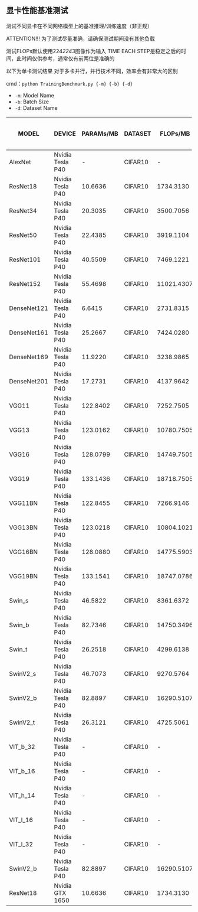 ## 显卡性能基准测试

测试不同显卡在不同网络模型上的基准推理/训练速度（非正规）

ATTENTION!!! 为了测试尽量准确，请确保测试期间没有其他负载

测试FLOPs默认使用224*224*3图像作为输入
TIME EACH STEP是稳定之后的时间，此时间仅供参考，通常仅有前两位是准确的

以下为单卡测试结果
对于多卡并行，并行技术不同，效率会有非常大的区别

cmd：```python TrainingBenchmark.py {-m} {-b} {-d}```
* ```-m```: Model Name
* ```-b```: Batch Size
* ```-d```: Dataset Name

| MODEL       | DEVICE           | PARAMs/MB | DATASET | FLOPs/MB   | BATCH_SIZE | TIME EACH STEP / s | TIME EACH EPOCH / s |
|-------------|------------------|-----------|---------|------------|------------|--------------------|---------------------|
| AlexNet     | Nvidia Tesla P40 | -         | CIFAR10 | -          | -          | -                  | -                   |
| ResNet18    | Nvidia Tesla P40 | 10.6636   | CIFAR10 | 1734.3130  | 64         | 0.0191             | 24.8226             |
| ResNet34    | Nvidia Tesla P40 | 20.3035   | CIFAR10 | 3500.7056  | 64         | 0.0318             | 35.5037             |
| ResNet50    | Nvidia Tesla P40 | 22.4385   | CIFAR10 | 3919.1104  | 64         | 0.0447             | 45.8988             |
| ResNet101   | Nvidia Tesla P40 | 40.5509   | CIFAR10 | 7469.1221  | 64         | 0.0899             | 82.5451             |
| ResNet152   | Nvidia Tesla P40 | 55.4698   | CIFAR10 | 11021.4307 | 64         | 0.1298             | 115.3972            |
| DenseNet121 | Nvidia Tesla P40 | 6.6415    | CIFAR10 | 2731.8315  | 64         | 0.0975             | 88.6472             |
| DenseNet161 | Nvidia Tesla P40 | 25.2667   | CIFAR10 | 7424.0280  | 64         | 0.1343             | 119.2757            |
| DenseNet169 | Nvidia Tesla P40 | 11.9220   | CIFAR10 | 3238.9865  | 64         | 0.1402             | 123.6701            |
| DenseNet201 | Nvidia Tesla P40 | 17.2731   | CIFAR10 | 4137.9642  | 64         | 0.1718             | 149.2157            |
| VGG11       | Nvidia Tesla P40 | 122.8402  | CIFAR10 | 7252.7505  | 64         | 0.0441             | 45.1731             |
| VGG13       | Nvidia Tesla P40 | 123.0162  | CIFAR10 | 10780.7505 | 64         | 0.0495             | 49.6735             |
| VGG16       | Nvidia Tesla P40 | 128.0799  | CIFAR10 | 14749.7505 | 64         | 0.0549             | 54.0986             |
| VGG19       | Nvidia Tesla P40 | 133.1436  | CIFAR10 | 18718.7505 | 64         | 0.0600             | 58.5536             |
| VGG11BN     | Nvidia Tesla P40 | 122.8455  | CIFAR10 | 7266.9146  | 64         | 0.0454             | 45.8868             |
| VGG13BN     | Nvidia Tesla P40 | 123.0218  | CIFAR10 | 10804.1021 | 64         | 0.0518             | 51.6268             |
| VGG16BN     | Nvidia Tesla P40 | 128.0880  | CIFAR10 | 14775.5903 | 64         | 0.0570             | 55.9433             |
| VGG19BN     | Nvidia Tesla P40 | 133.1541  | CIFAR10 | 18747.0786 | 64         | 0.0630             | 60.8881             |
| Swin_s      | Nvidia Tesla P40 | 46.5822   | CIFAR10 | 8361.6372  | 64         | 0.1294             | 115.8975            |
| Swin_b      | Nvidia Tesla P40 | 82.7346   | CIFAR10 | 14750.3496 | 64         | 0.1830             | 159.9713            |
| Swin_t      | Nvidia Tesla P40 | 26.2518   | CIFAR10 | 4299.6138  | 64         | 0.0672             | 65.0438             |
| SwinV2_s    | Nvidia Tesla P40 | 46.7073   | CIFAR10 | 9270.5764  | 64         | 0.1933             | 168.2630            |
| SwinV2_b    | Nvidia Tesla P40 | 82.8897   | CIFAR10 | 16290.5107 | 64         | 0.2703             | 231.5499            |
| SwinV2_t    | Nvidia Tesla P40 | 26.3121   | CIFAR10 | 4725.5061  | 64         | 0.0973             | 89.5362             |
| VIT_b_32    | Nvidia Tesla P40 | -         | CIFAR10 | -          | -          | -                  | -                   |
| VIT_b_16    | Nvidia Tesla P40 | -         | CIFAR10 | -          | -          | -                  | -                   |
| VIT_h_14    | Nvidia Tesla P40 | -         | CIFAR10 | -          | -          | -                  | -                   |
| VIT_l_16    | Nvidia Tesla P40 | -         | CIFAR10 | -          | -          | -                  | -                   |
| VIT_l_32    | Nvidia Tesla P40 | -         | CIFAR10 | -          | -          | -                  | -                   |
| SwinV2_b    | Nvidia Tesla P40 | 82.8897   | CIFAR10 | 16290.5107 | 128        | 0.4749             | 204.8639            |
| ResNet18    | Nvidia GTX 1650  | 10.6636   | CIFAR10 | 1734.3130  | 64         | 0.0280             | 32.1349             |